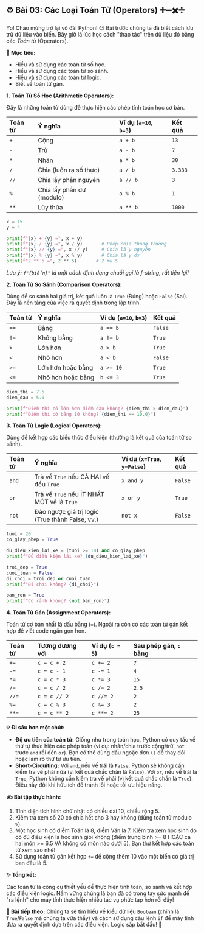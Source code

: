 ## ⚙️ Bài 03: Các Loại Toán Tử (Operators) ➕➖✖️➗

Yo! Chào mừng trở lại võ đài Python! 😉 Bài trước chúng ta đã biết cách lưu trữ dữ liệu vào biến. Bây giờ là lúc học cách "thao tác" trên dữ liệu đó bằng các *Toán tử* (Operators).

**🎯 Mục tiêu:**

*   Hiểu và sử dụng các toán tử số học.
*   Hiểu và sử dụng các toán tử so sánh.
*   Hiểu và sử dụng các toán tử logic.
*   Biết về toán tử gán.

**1. Toán Tử Số Học (Arithmetic Operators):**

Đây là những toán tử dùng để thực hiện các phép tính toán học cơ bản.

| Toán tử | Ý nghĩa                   | Ví dụ (`a=10`, `b=3`) | Kết quả |
| :------ | :------------------------ | :------------------- | :------ |
| `+`     | Cộng                      | `a + b`              | `13`    |
| `-`     | Trừ                       | `a - b`              | `7`     |
| `*`     | Nhân                      | `a * b`              | `30`    |
| `/`     | Chia (luôn ra số thực)    | `a / b`              | `3.333` |
| `//`    | Chia lấy phần nguyên       | `a // b`             | `3`     |
| `%`     | Chia lấy phần dư (modulo) | `a % b`              | `1`     |
| `**`    | Lũy thừa                  | `a ** b`             | `1000`  |

```python
x = 15
y = 4

print(f"{x} + {y} =", x + y)
print(f"{x} / {y} =", x / y)       # Phép chia thông thường
print(f"{x} // {y} =", x // y)     # Chia lấy nguyên
print(f"{x} % {y} =", x % y)       # Chia lấy dư
print(f"2 ** 5 =", 2 ** 5)       # 2 mũ 5
```
*Lưu ý: `f"{biến}"` là một cách định dạng chuỗi gọi là f-string, rất tiện lợi!*

**2. Toán Tử So Sánh (Comparison Operators):**

Dùng để so sánh hai giá trị, kết quả luôn là `True` (Đúng) hoặc `False` (Sai). Đây là nền tảng của việc ra quyết định trong lập trình.

| Toán tử | Ý nghĩa            | Ví dụ (`a=10`, `b=3`) | Kết quả |
| :------ | :----------------- | :------------------- | :------ |
| `==`    | Bằng              | `a == b`             | `False` |
| `!=`    | Không bằng        | `a != b`             | `True`  |
| `>`     | Lớn hơn           | `a > b`              | `True`  |
| `<`     | Nhỏ hơn           | `a < b`              | `False` |
| `>=`    | Lớn hơn hoặc bằng | `a >= 10`            | `True`  |
| `<=`    | Nhỏ hơn hoặc bằng | `b <= 3`             | `True`  |

```python
diem_thi = 7.5
diem_dau = 5.0

print(f"Điểm thi có lớn hơn điểm đậu không? {diem_thi > diem_dau}")
print(f"Điểm thi có bằng 10 không? {diem_thi == 10.0}")
```

**3. Toán Tử Logic (Logical Operators):**

Dùng để kết hợp các biểu thức điều kiện (thường là kết quả của toán tử so sánh).

| Toán tử | Ý nghĩa                                               | Ví dụ (`x=True`, `y=False`) | Kết quả |
| :------ | :---------------------------------------------------- | :-------------------------- | :------ |
| `and`   | Trả về `True` nếu CẢ HAI vế đều `True`                 | `x and y`                   | `False` |
| `or`    | Trả về `True` nếu ÍT NHẤT MỘT vế là `True`             | `x or y`                    | `True`  |
| `not`   | Đảo ngược giá trị logic (True thành False, vv.)        | `not x`                     | `False` |

```python
tuoi = 20
co_giay_phep = True

du_dieu_kien_lai_xe = (tuoi >= 18) and co_giay_phep
print(f"Đủ điều kiện lái xe? {du_dieu_kien_lai_xe}")

troi_dep = True
cuoi_tuan = False
di_choi = troi_dep or cuoi_tuan
print(f"Đi chơi không? {di_choi}")

ban_ron = True
print(f"Có rảnh không? {not ban_ron}")
```

**4. Toán Tử Gán (Assignment Operators):**

Toán tử cơ bản nhất là dấu bằng (`=`). Ngoài ra còn có các toán tử gán kết hợp để viết code ngắn gọn hơn.

| Toán tử | Tương đương với | Ví dụ (`c = 5`) | Sau phép gán, `c` bằng |
| :------ | :------------- | :-------------- | :---------------------- |
| `+=`    | `c = c + 2`    | `c += 2`        | `7`                     |
| `-=`    | `c = c - 1`    | `c -= 1`        | `4`                     |
| `*=`    | `c = c * 3`    | `c *= 3`        | `15`                    |
| `/=`    | `c = c / 2`    | `c /= 2`        | `2.5`                   |
| `//=`   | `c = c // 2`   | `c //= 2`       | `2`                     |
| `%=`    | `c = c % 3`    | `c %= 3`        | `2`                     |
| `**=`   | `c = c ** 2`   | `c **= 2`       | `25`                    |

**💡 Đi sâu hơn một chút:**

*   **Độ ưu tiên của toán tử:** Giống như trong toán học, Python có quy tắc về thứ tự thực hiện các phép toán (ví dụ: nhân/chia trước cộng/trừ, `not` trước `and` rồi đến `or`). Bạn có thể dùng dấu ngoặc đơn `()` để thay đổi hoặc làm rõ thứ tự ưu tiên.
*   **Short-Circuiting:** Với `and`, nếu vế trái là `False`, Python sẽ không cần kiểm tra vế phải nữa (vì kết quả chắc chắn là `False`). Với `or`, nếu vế trái là `True`, Python không cần kiểm tra vế phải (vì kết quả chắc chắn là `True`). Điều này đôi khi hữu ích để tránh lỗi hoặc tối ưu hiệu năng.

**✍️ Bài tập thực hành:**

1.  Tính diện tích hình chữ nhật có chiều dài 10, chiều rộng 5.
2.  Kiểm tra xem số 20 có chia hết cho 3 hay không (dùng toán tử modulo `%`).
3.  Một học sinh có điểm Toán là 8, điểm Văn là 7. Kiểm tra xem học sinh đó có đủ điều kiện là học sinh giỏi không (điểm trung bình >= 8 HOẶC cả hai môn >= 6.5 VÀ không có môn nào dưới 5). Bạn thử kết hợp các toán tử xem sao nhé!
4.  Sử dụng toán tử gán kết hợp `+=` để cộng thêm 10 vào một biến có giá trị ban đầu là 5.

**✨ Tổng kết:**

Các toán tử là công cụ thiết yếu để thực hiện tính toán, so sánh và kết hợp các điều kiện logic. Nắm vững chúng là bạn đã có trong tay sức mạnh để "ra lệnh" cho máy tính thực hiện nhiều tác vụ phức tạp hơn rồi đấy!

**🧭 Bài tiếp theo:** Chúng ta sẽ tìm hiểu về kiểu dữ liệu `Boolean` (chính là `True`/`False` mà chúng ta vừa thấy) và cách sử dụng câu lệnh `if` để máy tính đưa ra quyết định dựa trên các điều kiện. Logic sắp bắt đầu! 🤔
